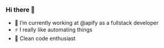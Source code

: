 ### Hi there 👋
- 🔭 I’m currently working at @apify as a fullstack developer
- ⚡  I really like automating things
- 🌱 Clean code enthusiast
